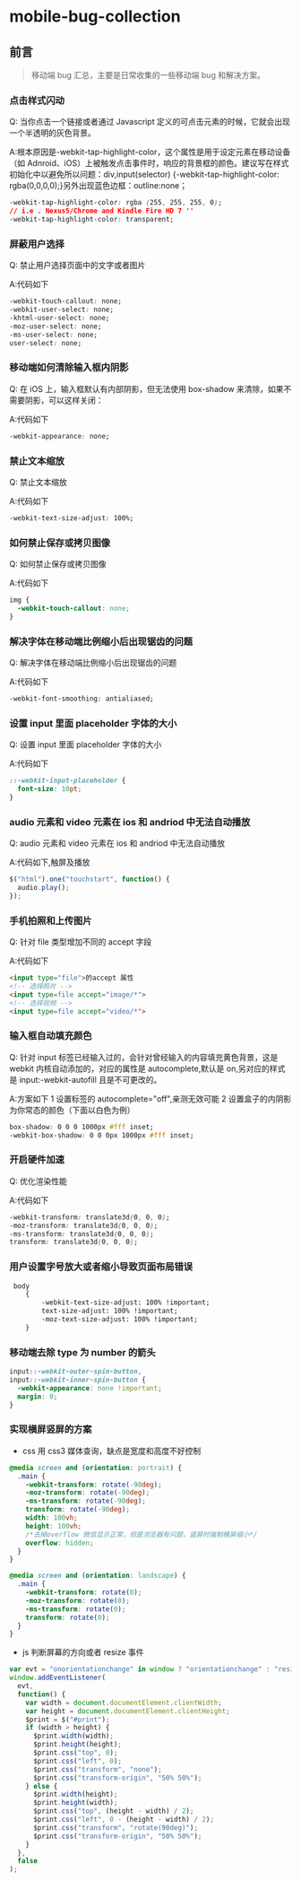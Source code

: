 # mobile-bug-collection

## 前言

> 移动端 bug 汇总，主要是日常收集的一些移动端 bug 和解决方案。

### 点击样式闪动

Q: 当你点击一个链接或者通过 Javascript 定义的可点击元素的时候，它就会出现一个半透明的灰色背景。

A:根本原因是-webkit-tap-highlight-color，这个属性是用于设定元素在移动设备（如 Adnroid、iOS）上被触发点击事件时，响应的背景框的颜色。建议写在样式初始化中以避免所以问题：div,input(selector) {-webkit-tap-highlight-color: rgba(0,0,0,0);}另外出现蓝色边框：outline:none；

```css
-webkit-tap-highlight-color: rgba (255, 255, 255, 0);
// i.e . Nexus5/Chrome and Kindle Fire HD 7 ''
-webkit-tap-highlight-color: transparent;
```

### 屏蔽用户选择

Q: 禁止用户选择页面中的文字或者图片

A:代码如下

```css
-webkit-touch-callout: none;
-webkit-user-select: none;
-khtml-user-select: none;
-moz-user-select: none;
-ms-user-select: none;
user-select: none;
```

### 移动端如何清除输入框内阴影

Q: 在 iOS 上，输入框默认有内部阴影，但无法使用 box-shadow 来清除，如果不需要阴影，可以这样关闭：

A:代码如下

```css
-webkit-appearance: none;
```

### 禁止文本缩放

Q: 禁止文本缩放

A:代码如下

```css
-webkit-text-size-adjust: 100%;
```

### 如何禁止保存或拷贝图像

Q: 如何禁止保存或拷贝图像

A:代码如下

```css
img {
  -webkit-touch-callout: none;
}
```

### 解决字体在移动端比例缩小后出现锯齿的问题

Q: 解决字体在移动端比例缩小后出现锯齿的问题

A:代码如下

```css
-webkit-font-smoothing: antialiased;
```

### 设置 input 里面 placeholder 字体的大小

Q: 设置 input 里面 placeholder 字体的大小

A:代码如下

```css
::-webkit-input-placeholder {
  font-size: 10pt;
}
```

### audio 元素和 video 元素在 ios 和 andriod 中无法自动播放

Q: audio 元素和 video 元素在 ios 和 andriod 中无法自动播放

A:代码如下,触屏及播放

```javascript
$("html").one("touchstart", function() {
  audio.play();
});
```

### 手机拍照和上传图片

Q: 针对 file 类型增加不同的 accept 字段

A:代码如下

```html
<input type="file">的accept 属性
<!-- 选择照片 -->
<input type=file accept="image/*">
<!-- 选择视频 -->
<input type=file accept="video/*">
```

### 输入框自动填充颜色

Q: 针对 input 标签已经输入过的，会针对曾经输入的内容填充黄色背景，这是 webkit 内核自动添加的，对应的属性是 autocomplete,默认是 on,另对应的样式是 input:-webkit-autofill 且是不可更改的。

A:方案如下
1 设置标签的 autocomplete="off",亲测无效可能
2 设置盒子的内阴影为你常态的颜色（下面以白色为例）

```css
box-shadow: 0 0 0 1000px #fff inset;
-webkit-box-shadow: 0 0 0px 1000px #fff inset;
```

### 开启硬件加速

Q: 优化渲染性能

A:代码如下

```css
-webkit-transform: translate3d(0, 0, 0);
-moz-transform: translate3d(0, 0, 0);
-ms-transform: translate3d(0, 0, 0);
transform: translate3d(0, 0, 0);
```

### 用户设置字号放大或者缩小导致页面布局错误

```html
 body  
    {  
        -webkit-text-size-adjust: 100% !important;  
        text-size-adjust: 100% !important;  
        -moz-text-size-adjust: 100% !important;  
    }
```

### 移动端去除 type 为 number 的箭头

```css
input::-webkit-outer-spin-button,
input::-webkit-inner-spin-button {
  -webkit-appearance: none !important;
  margin: 0;
}
```

### 实现横屏竖屏的方案

- css 用 css3 媒体查询，缺点是宽度和高度不好控制

```css
@media screen and (orientation: portrait) {
  .main {
    -webkit-transform: rotate(-90deg);
    -moz-transform: rotate(-90deg);
    -ms-transform: rotate(-90deg);
    transform: rotate(-90deg);
    width: 100vh;
    height: 100vh;
    /*去掉overflow 微信显示正常，但是浏览器有问题，竖屏时强制横屏缩小*/
    overflow: hidden;
  }
}

@media screen and (orientation: landscape) {
  .main {
    -webkit-transform: rotate(0);
    -moz-transform: rotate(0);
    -ms-transform: rotate(0);
    transform: rotate(0);
  }
}
```

- js 判断屏幕的方向或者 resize 事件

```javascript
var evt = "onorientationchange" in window ? "orientationchange" : "resize";
window.addEventListener(
  evt,
  function() {
    var width = document.documentElement.clientWidth;
    var height = document.documentElement.clientHeight;
    $print = $("#print");
    if (width > height) {
      $print.width(width);
      $print.height(height);
      $print.css("top", 0);
      $print.css("left", 0);
      $print.css("transform", "none");
      $print.css("transform-origin", "50% 50%");
    } else {
      $print.width(height);
      $print.height(width);
      $print.css("top", (height - width) / 2);
      $print.css("left", 0 - (height - width) / 2);
      $print.css("transform", "rotate(90deg)");
      $print.css("transform-origin", "50% 50%");
    }
  },
  false
);
```
